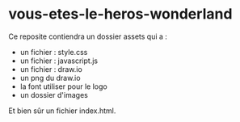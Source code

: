 # vous-etes-le-heros-wonderland

Ce reposite contiendra un dossier assets qui a :

- un fichier : style.css
- un fichier : javascript.js
- un fichier : draw.io
- un png du draw.io
- la font utiliser pour le logo
- un dossier d'images

Et bien sûr un fichier index.html.
